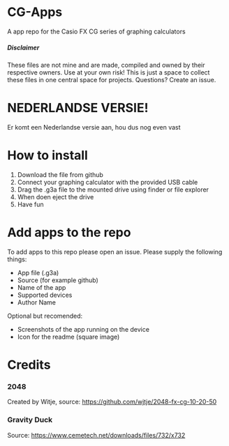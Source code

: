 # CG-Apps
A app repo for the Casio FX CG series of graphing calculators

##### Disclaimer
These files are not mine and are made, compiled and owned by their respective owners. Use at your own risk! This is just a space to collect these files in one central space for projects. Questions? Create an issue.

# NEDERLANDSE VERSIE!
Er komt een Nederlandse versie aan, hou dus nog even vast

# How to install
1. Download the file from github
2. Connect your graphing calculator with the provided USB cable
3. Drag the .g3a file to the mounted drive using finder or file explorer
4. When doen eject the drive
5. Have fun

# Add apps to the repo
To add apps to this repo please open an issue. Please supply the following things:
- App file (.g3a)
- Source (for example github)
- Name of the app
- Supported devices
- Author Name

Optional but recomended:
- Screenshots of the app running on the device
- Icon for the readme (square image)

# Credits
### 2048 
Created by Witje, source: https://github.com/wjtje/2048-fx-cg-10-20-50
 
### Gravity Duck
Source: https://www.cemetech.net/downloads/files/732/x732
